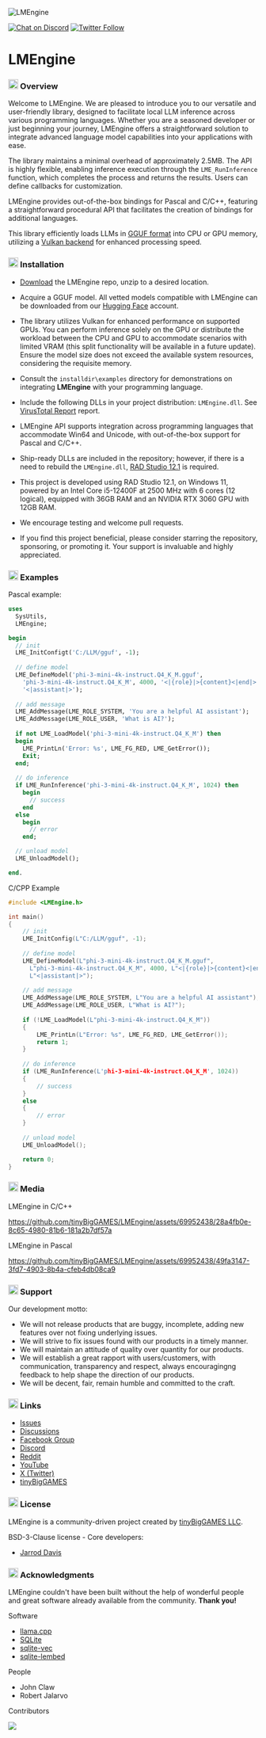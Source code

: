 ![LMEngine](media/LMEngine.jpg)

[![Chat on Discord](https://img.shields.io/discord/754884471324672040.svg?logo=discord)](https://discord.gg/tPWjMwK) [![Twitter Follow](https://img.shields.io/twitter/follow/tinyBigGAMES?style=social)](https://twitter.com/tinyBigGAMES)
# LMEngine
### <img src="media\Analyze.png" alt="Overview" width="20" height="20"/> Overview
Welcome to LMEngine. We are pleased to introduce you to our versatile and user-friendly library, designed to facilitate local LLM inference across various programming languages. Whether you are a seasoned developer or just beginning your journey, LMEngine offers a straightforward solution to integrate advanced language model capabilities into your applications with ease. 

The library maintains a minimal overhead of approximately 2.5MB. The API is highly flexible, enabling inference execution through the `LME_RunInference` function, which completes the process and returns the results. Users can define callbacks for customization.

LMEngine provides out-of-the-box bindings for Pascal and C/C++, featuring a straightforward procedural API that facilitates the creation of bindings for additional languages.

This library efficiently loads LLMs in [GGUF format](https://huggingface.co/docs/hub/gguf) into CPU or GPU memory, utilizing a [Vulkan backend](https://en.wikipedia.org/wiki/Vulkan) for enhanced processing speed.

### <img src="media\Update.png" alt="drawing" width="20" height="20"/> Installation
- [Download](https://github.com/tinyBigGAMES/LMEngine/archive/refs/heads/main.zip) the LMEngine repo, unzip to a desired location.
- Acquire a GGUF model. All vetted models compatible with LMEngine can be downloaded from our <a href="https://huggingface.co/tinybiggames" target="_blank">Hugging Face</a> account.
- The library utilizes Vulkan for enhanced performance on supported GPUs. You can perform inference solely on the GPU or distribute the workload between the CPU and GPU to accommodate scenarios with limited VRAM (this split functionality will be available in a future update). Ensure the model size does not exceed the available system resources, considering the requisite memory.
- Consult the `installdir\examples` directory for demonstrations on integrating **LMEngine** with your programming language.
- Include the following DLLs in your project distribution: `LMEngine.dll`. See [VirusTotal Report](bin/LMEngine.dll.VirusTotal.txt) report.
- LMEngine API supports integration across programming languages that accommodate Win64 and Unicode, with out-of-the-box support for Pascal and C/C++.
- Ship-ready DLLs are included in the repository; however, if there is a need to rebuild the `LMEngine.dll`, [RAD Studio 12.1](https://www.embarcadero.com/products/rad-studio/) is required.
- This project is developed using RAD Studio 12.1, on Windows 11, powered by an Intel Core i5-12400F at 2500 MHz with 6 cores (12 logical), equipped with 36GB RAM and an NVIDIA RTX 3060 GPU with 12GB RAM.

- We encourage testing and welcome pull requests.
- If you find this project beneficial, please consider starring the repository, sponsoring, or promoting it. Your support is invaluable and highly appreciated.

### <img src="media\Code.png" alt="Code" width="20" height="20"/> Examples  
Pascal example:
```Pascal   
uses
  SysUtils,
  LMEngine;

begin
  // init
  LME_InitConfigt('C:/LLM/gguf', -1);
  
  // define model
  LME_DefineModel('phi-3-mini-4k-instruct.Q4_K_M.gguf',
    'phi-3-mini-4k-instruct.Q4_K_M', 4000, '<|{role}|>{content}<|end|>',
    '<|assistant|>');  
  
  // add message
  LME_AddMessage(LME_ROLE_SYSTEM, 'You are a helpful AI assistant');
  LME_AddMessage(LME_ROLE_USER, 'What is AI?');
    
  if not LME_LoadModel('phi-3-mini-4k-instruct.Q4_K_M') then
  begin
    LME_PrintLn('Error: %s', LME_FG_RED, LME_GetError());
    Exit;
  end;    
    
  // do inference
  if LME_RunInference('phi-3-mini-4k-instruct.Q4_K_M', 1024) then
    begin
      // success
    end
  else
    begin
      // error
    end;

  // unload model  
  LME_UnloadModel();

end.
```  
C/CPP Example  
```CPP  
#include <LMEngine.h>

int main()
{
    // init
    LME_InitConfig(L"C:/LLM/gguf", -1);
    
    // define model
    LME_DefineModel(L"phi-3-mini-4k-instruct.Q4_K_M.gguf",
      L"phi-3-mini-4k-instruct.Q4_K_M", 4000, L"<|{role}|>{content}<|end|>",
      L"<|assistant|>");  
    
    // add message
    LME_AddMessage(LME_ROLE_SYSTEM, L"You are a helpful AI assistant");
    LME_AddMessage(LME_ROLE_USER, L"What is AI?");
    
    if (!LME_LoadModel(L"phi-3-mini-4k-instruct.Q4_K_M"))
    {
        LME_PrintLn(L"Error: %s", LME_FG_RED, LME_GetError());
        return 1;
    }
    
    // do inference
    if (LME_RunInference(L'phi-3-mini-4k-instruct.Q4_K_M', 1024))
    {
        // success
    }
    else
    {
        // error
    }
    
    // unload model  
    LME_UnloadModel();

    return 0;
}
```

### <img src="media\Camera.png" alt="Media" width="20" height="20"/> Media

LMEngine in C/C++

https://github.com/tinyBigGAMES/LMEngine/assets/69952438/28a4fb0e-8c65-4980-81b6-181a2b7df57a

LMEngine in Pascal

https://github.com/tinyBigGAMES/LMEngine/assets/69952438/49fa3147-3fd7-4903-8b4a-cfeb4db08ca9


### <img src="media\Support.png" alt="Support" width="20" height="20"/> Support
Our development motto: 
- We will not release products that are buggy, incomplete, adding new features over not fixing underlying issues.
- We will strive to fix issues found with our products in a timely manner.
- We will maintain an attitude of quality over quantity for our products.
- We will establish a great rapport with users/customers, with communication, transparency and respect, always encouragingng feedback to help shape the direction of our products.
- We will be decent, fair, remain humble and committed to the craft.

### <img src="media\Link.png" alt="Links" width="20" height="20"/> Links
- <a href="https://github.com/tinyBigGAMES/LMEngine/issues" target="_blank">Issues</a>
- <a href="https://github.com/tinyBigGAMES/LMEngine/discussions" target="_blank">Discussions</a>
- <a href="https://www.facebook.com/groups/lmengine" target="_blank">Facebook Group</a>
- <a href="https://discord.gg/tPWjMwK" target="_blank">Discord</a>
- <a href="https://www.reddit.com/r/LMEngine/" target="_blank">Reddit</a>
- <a href="https://youtube.com/tinyBigGAMES" target="_blank">YouTube</a>
- <a href="https://twitter.com/tinyBigGAMES" target="_blank">X (Twitter)</a>
- <a href="https://tinybiggames.com/" target="_blank">tinyBigGAMES</a>


### <img src="media\Copyright.png" alt="License" width="20" height="20"/> License
LMEngine is a community-driven project created by <a href="https://github.com/tinyBigGAMES" target="_blank">tinyBigGAMES LLC</a>.

BSD-3-Clause license - Core developers:
- <a href="https://github.com/jarroddavis68" target="_blank">Jarrod Davis</a>

### <img src="media\People.png" alt="Acknowledgments" width="20" height="20"/> Acknowledgments
LMEngine couldn't have been built without the help of wonderful people and great software already available from the community. **Thank you!**

Software
- [llama.cpp](https://github.com/ggerganov/llama.cpp)
- [SQLite](https://github.com/sqlite/sqlite)
- [sqlite-vec](https://github.com/asg017/sqlite-vec)
- [sqlite-lembed](https://github.com/asg017/sqlite-lembed)

People
- John Claw
- Robert Jalarvo

Contributors

<a href="https://github.com/tinyBigGAMES/LMEngine/graphs/contributors">
  <img src="https://contrib.rocks/image?repo=tinyBigGames/LMEngine&max=500&columns=20&anon=1" />
</a>
